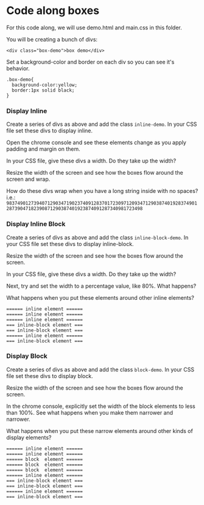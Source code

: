 # Code along boxes

For this code along, we will use demo.html and main.css in this folder.

You will be creating a bunch of divs:

```
<div class="box-demo">box demo</div>
```

Set a background-color and border on each div so you can see it's behavior.

```
.box-demo{
  background-color:yellow;
  border:1px solid black;
}
```

### Display Inline

Create a series of divs as above and add the class `inline-demo`. In your CSS file set these divs to display inline.

Open the chrome console and see these elements change as you apply padding and margin on them.

In your CSS file, give these divs a width. Do they take up the width?

Resize the width of the screen and see how the boxes flow around the screen and wrap.

How do these divs wrap when you have a long string inside with no spaces? i.e.: `983749012739407129034719023740912837017230971209347129038740192837490128739047182390871290387401923874091287340981723498`

### Display Inline Block

Create a series of divs as above and add the class `inline-block-demo`. In your CSS file set these divs to display inline-block.

Resize the width of the screen and see how the boxes flow around the screen.

In your CSS file, give these divs a width. Do they take up the width? 

Next, try and set the width to a percentage value, like 80%. What happens?

What happens when you put these elements around other inline elements?

```
====== inline element ======
====== inline element ======
====== inline element ======
=== inline-block element ===
=== inline-block element ===
====== inline element ======
=== inline-block element ===
```

### Display Block

Create a series of divs as above and add the class `block-demo`. In your CSS file set these divs to display block.

Resize the width of the screen and see how the boxes flow around the screen.

In the chrome console, explicitly set the width of the block elements to less than 100%. See what happens when you make them narrower and narrower.

What happens when you put these narrow elements around other kinds of display elements?

```
====== inline element ======
====== inline element ======
====== block  element ======
====== block  element ======
====== block  element ======
====== inline element ======
=== inline-block element ===
=== inline-block element ===
====== inline element ======
=== inline-block element ===
```